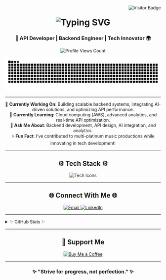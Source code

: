<img align="right" src="https://visitor-badge.laobi.icu/badge?page_id=bantoinese83.bantoinese83" alt="Visitor Badge"/>

<h1 align="center">
  <img src="https://readme-typing-svg.herokuapp.com/?font=Righteous&size=35¢er=true&vCenter=true&width=500&height=70&duration=4000&lines=Hi+There!+👋;I'm+Bryan+Antoine!;" alt="Typing SVG"/>
</h1>

<h3 align="center">🚀 API Developer | Backend Engineer | Tech Innovator 🌍</h3>

<p align="center">
  <img src="https://komarev.com/ghpvc/?username=bantoinese83&color=blueviolet" alt="Profile Views Count"/>
</p>


<div align="center">
  <img src="https://raw.githubusercontent.com/bantoinese83/bantoinese83/output/github-contribution-grid-snake.svg" alt="Snake Animation" />
</div>

<hr/>

<div align="center">
    🔭 <b>Currently Working On</b>: Building scalable backend systems, integrating AI-driven solutions, and optimizing API performance. <br/>
    🌱 <b>Currently Learning</b>: Cloud computing (AWS), advanced analytics, and real-time API optimization.<br/>
    💬 <b>Ask Me About</b>: Backend development, API design, AI integration, and analytics. <br/>
    ⚡ <b>Fun Fact</b>: I’ve contributed to multi-platinum music productions while innovating in tech development!
</div>

<hr/>


<h2 align="center">⚙️ Tech Stack ⚙️</h2>
<div align="center">
<img src="https://skillicons.dev/icons?i=python,java,js,spring,html,css,mysql,postgresql,git,docker,aws,redis&perline=7" alt="Tech Icons"/>
</div>

<hr/>

<h2 align="center">🌐 Connect With Me 🌐</h2>
<div align="center">
  <a href="mailto:B.Antoine.SE@gmail.com">
    <img src="https://img.shields.io/badge/Email-D14836?style=for-the-badge&logo=gmail&logoColor=white" alt="Email"/>
  </a>
  <a href="https://www.linkedin.com/in/bantoinese/" target="_blank">
    <img src="https://img.shields.io/badge/LinkedIn-0A66C2?style=for-the-badge&logo=linkedin&logoColor=white" alt="LinkedIn"/>
  </a>
</div>


<hr/>

<details>
  <summary>✨ GitHub Stats ✨</summary>
  <div align="center">
      <img width="45%" src="https://github-readme-stats.vercel.app/api?username=bantoinese83&show_icons=true&theme=radical&count_private=true" alt="GitHub Stats" />
      <img width="45%" src="https://github-readme-stats.vercel.app/api/top-langs/?username=bantoinese83&layout=compact&theme=radical&langs_count=8" alt="Top Languages" />
    <br/>
    <img src="https://github-readme-streak-stats.herokuapp.com/?user=bantoinese83&theme=radical" alt="GitHub Streak" />
    <img src="https://github-profile-trophy.vercel.app/?username=bantoinese83&theme=radical&no-frame=true&row=1" alt="Trophies"/>
  </div>
</details>



<hr/>

<h2 align="center">💖 Support Me</h2>
<div align="center">
  <a href="https://www.buymeacoffee.com/base83">
    <img src="https://img.buymeacoffee.com/button-api/?text=Buy me a coffee&emoji=&slug=base83&button_colour=FFDD00&font_colour=000000&font_family=Cookie&outline_colour=000000&coffee_colour=ffffff" alt="Buy Me a Coffee"/>
  </a>
</div>


<hr/>

<h3 align="center">✨ "Strive for progress, not perfection." ✨</h3>
